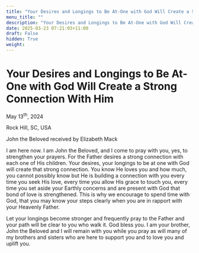 ```yaml
---
title: "Your Desires and Longings to Be At-One with God Will Create a Strong Connection With Him"
menu_title: ""
description: "Your Desires and Longings to Be At-One with God Will Create a Strong Connection With Him"
date: 2025-03-23 07:21:03+11:00
draft: False
hidden: True
weight:
---
```

# Your Desires and Longings to Be At-One with God Will Create a Strong Connection With Him

May 13<sup>th</sup>, 2024

Rock Hill, SC, USA

John the Beloved received by Elizabeth Mack

I am here now. I am John the Beloved, and I come to pray with you, yes, to strengthen your prayers. For the Father desires a strong connection with each one of His children. Your desires, your longings to be at one with God will create that strong connection. You know He loves you and how much, you cannot possibly know but He is building a connection with you every time you seek His love, every time you allow His grace to touch you, every time you set aside your Earthly concerns and are present with God that bond of love is strengthened. This is why we encourage to spend time with God, that you may know your steps clearly when you are in rapport with your Heavenly Father.

Let your longings become stronger and frequently pray to the Father and your path will be clear to you who walk it. God bless you. I am your brother, John the Beloved and I will remain with you while you pray as will many of my brothers and sisters who are here to support you and to love you and uplift you. 
